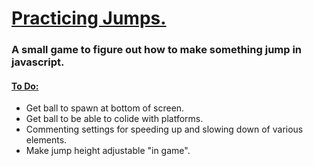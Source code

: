 <h1> <ins> Practicing Jumps. </ins> </h1>
<h3>A small game to figure out how to make something jump in javascript.</h3>
<h4><ins>To Do:</ins></h4>
<ul>
  <li>Get ball to spawn at bottom of screen.</li>
   <li>Get ball to be able to colide with platforms.</li>
  <li>Commenting settings for speeding up and slowing down of various elements.</li>
  <li>Make jump height adjustable "in game".</li>
</ul>
